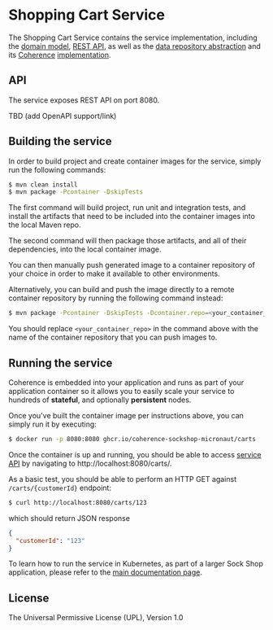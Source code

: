 # Shopping Cart Service

The Shopping Cart Service contains the service implementation, including the
[domain model](src/main/java/com/oracle/coherence/examples/sockshop/micronaut/carts/Cart.java),
[REST API](src/main/java/com/oracle/coherence/examples/sockshop/micronaut/carts/CartResource.java), as well as the
[data repository abstraction](src/main/java/com/oracle/coherence/examples/sockshop/micronaut/carts/CartRepository.java)
and its [Coherence](https://coherence.java.net/) [implementation](src/main/java/com/oracle/coherence/examples/sockshop/micronaut/carts/CoherenceCartRepository.java).

## API

The service exposes REST API on port 8080.

TBD (add OpenAPI support/link)

## Building the service

In order to build project and create container images for the service, simply run the
following commands:

```bash
$ mvn clean install
$ mvn package -Pcontainer -DskipTests
``` 

The first command will build project, run unit and integration tests, and install the
artifacts that need to be included into the container images into the local Maven repo.

The second command will then package those artifacts, and all of their dependencies, into
the local container image.

You can then manually push generated image to a container repository of your choice in order
to make it available to other environments.

Alternatively, you can build and push the image directly to a remote container repository by
running the following command instead:

```bash
$ mvn package -Pcontainer -DskipTests -Dcontainer.repo=<your_container_repo> -Djib.goal=build
```

You should replace `<your_container_repo>` in the command above with the name of the
container repository that you can push images to.

## Running the service

Coherence is embedded into your application and runs as part
of your application container so it allows you to easily scale your service to
hundreds of **stateful**, and optionally **persistent** nodes.

Once you've built the container image per instructions above, you can simply run it by executing:

```bash
$ docker run -p 8080:8080 ghcr.io/coherence-sockshop-micronaut/carts
``` 

Once the container is up and running, you should be able to access [service API](./README.md#api)
by navigating to http://localhost:8080/carts/.

As a basic test, you should be able to perform an HTTP GET against `/carts/{customerId}` endpoint:

```bash
$ curl http://localhost:8080/carts/123
``` 
which should return JSON response
```json
{
  "customerId": "123"
}
```


To learn how to run the service in Kubernetes, as part of a larger Sock Shop application,
please refer to the [main documentation page](../README.md).

## License

The Universal Permissive License (UPL), Version 1.0
